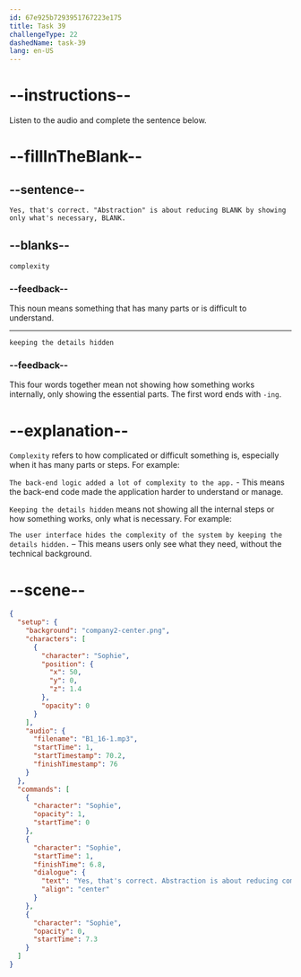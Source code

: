 ```yaml
---
id: 67e925b7293951767223e175
title: Task 39
challengeType: 22
dashedName: task-39
lang: en-US
---
```


<!-- (Audio) Sophie: Yes, that's correct. "Abstraction" is about reducing complexity by showing only what's necessary, keeping the details hidden. -->

# --instructions--

Listen to the audio and complete the sentence below.

# --fillInTheBlank--

## --sentence--

`Yes, that's correct. "Abstraction" is about reducing BLANK by showing only what's necessary, BLANK.`

## --blanks--

`complexity`

### --feedback--

This noun means something that has many parts or is difficult to understand.

---

`keeping the details hidden`

### --feedback--

This four words together mean not showing how something works internally, only showing the essential parts. The first word ends with `-ing`.

# --explanation--

`Complexity` refers to how complicated or difficult something is, especially when it has many parts or steps. For example:

`The back-end logic added a lot of complexity to the app.` - This means the back-end code made the application harder to understand or manage.

`Keeping the details hidden` means not showing all the internal steps or how something works, only what is necessary. For example:

`The user interface hides the complexity of the system by keeping the details hidden.` – This means users only see what they need, without the technical background.

# --scene--

```json
{
  "setup": {
    "background": "company2-center.png",
    "characters": [
      {
        "character": "Sophie",
        "position": {
          "x": 50,
          "y": 0,
          "z": 1.4
        },
        "opacity": 0
      }
    ],
    "audio": {
      "filename": "B1_16-1.mp3",
      "startTime": 1,
      "startTimestamp": 70.2,
      "finishTimestamp": 76
    }
  },
  "commands": [
    {
      "character": "Sophie",
      "opacity": 1,
      "startTime": 0
    },
    {
      "character": "Sophie",
      "startTime": 1,
      "finishTime": 6.8,
      "dialogue": {
        "text": "Yes, that's correct. Abstraction is about reducing complexity by showing only what's necessary, keeping the details hidden.",
        "align": "center"
      }
    },
    {
      "character": "Sophie",
      "opacity": 0,
      "startTime": 7.3
    }
  ]
}
```
